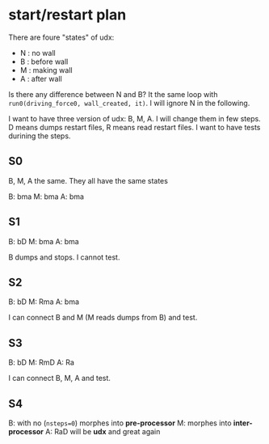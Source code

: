 # start/restart plan

There are foure "states" of udx:
* N : no wall
* B : before wall
* M : making wall
* A : after  wall

Is there any difference between N and B?  It the same loop with
`run0(driving_force0, wall_created, it)`. I will ignore N in the
following.

I want to have three version of udx: B, M, A. I will change them in
few steps. D means dumps restart files, R means read restart files. I
want to have tests durining the steps.

## S0
B, M, A the same. They all have the same states

B: bma
M: bma
A: bma

## S1
B: bD
M: bma
A: bma

B dumps and stops. I cannot test.

## S2
B: bD
M: Rma
A: bma

I can connect B and M (M reads dumps from B) and test.

## S3
B: bD
M: RmD
A: Ra

I can connect B, M, A and test.

## S4
B: with no (`nsteps=0`) morphes into **pre-processor**
M: morphes into **inter-processor**
A: RaD will be **udx** and great again
